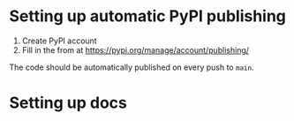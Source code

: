 # Setting up automatic PyPI publishing

1. Create PyPI account
2.  Fill in the from at https://pypi.org/manage/account/publishing/

The code should be automatically published on every push to `main`.

# Setting up docs
